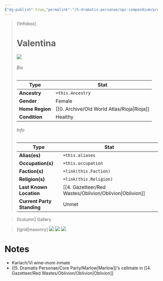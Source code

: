 ```yaml
---
{"dg-publish":true,"permalink":"/5-dramatis-personae/npc-compendium/prologue/valentina/","noteIcon":""}
---
```



> [!infobox]
> # Valentina
> ![](https://i.imgur.com/itej8Si.jpeg)
> ###### Bio
> Type |  Stat |
> ---|---|
> **Ancestry** | `=this.Ancestry` |
> **Gender** | Female |
> **Home Region** | [[0. Archive/Old World Atlas/Rioja\|Rioja]] |
> **Condition** | Healthy |
> ###### Info
> Type |  Stat |
> ---|---|
> **Alias(es)** | `=this.aliases` |
> **Occupation(s)** | `=this.occupation` |
> **Faction(s)** | `=link(this.Faction)` |
> **Religion(s)** | `=link(this.Religion)` |
> **Last Known Location** | [[4. Gazetteer/Red Wastes/Oblivion/Oblivion\|Oblivion]] |
> **Current Party Standing** | Unmet |

> [!column] Gallery 

> [!grid|masonry] 
> ![](https://i.imgur.com/p5E2lWp.png)
> ![](https://i.imgur.com/sqN3tpK.png)
> ![](https://i.imgur.com/KvbdHk9.png)

# Notes

- Karlach/Vi wine-mom inmate 
- [[5. Dramatis Personae/Core Party/Marlow\|Marlow]]'s cellmate in [[4. Gazetteer/Red Wastes/Oblivion/Oblivion\|Oblivion]] 

